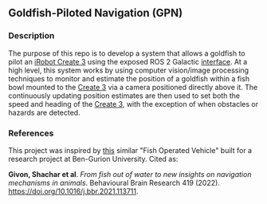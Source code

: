 ## Goldfish-Piloted Navigation (GPN)

### Description
  
The purpose of this repo is to develop a system that allows a goldfish to pilot an [iRobot Create 3](https://edu.irobot.com/what-we-offer/create3) using the exposed ROS 2 Galactic [interface](https://iroboteducation.github.io/create3_docs/api/ros2/). At a high level, this system works by using computer vision/image processing techniques to monitor and estimate the position of a goldfish within a fish bowl mounted to the [Create 3](https://edu.irobot.com/what-we-offer/create3) via a camera positioned directly above it. The continuously updating position estimates are then used to set both the speed and heading of the [Create 3](https://edu.irobot.com/what-we-offer/create3), with the exception of when obstacles or hazards are detected.

### References
  
This project was inspired by [this](https://doi.org/10.1016/j.bbr.2021.113711) similar "Fish Operated Vehicle" built for a research project at Ben-Gurion University. Cited as:  
  
  **Givon, Shachar et al**. *From fish out of water to new insights on navigation mechanisms in animals*. Behavioural Brain Research 419 (2022). https://doi.org/10.1016/j.bbr.2021.113711.
